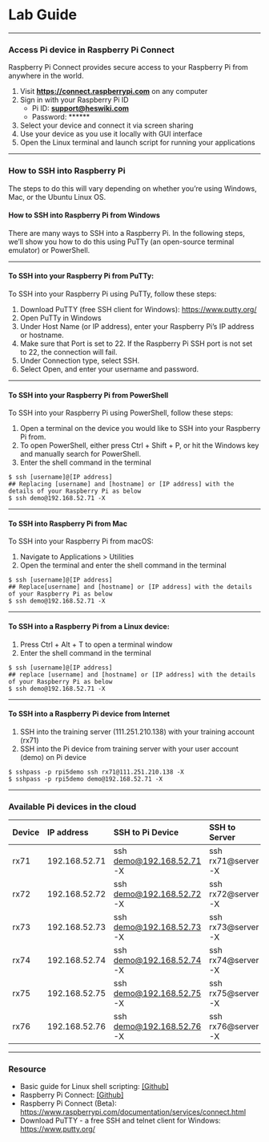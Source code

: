 # Lab Guide

---
### Access Pi device in Raspberry Pi Connect
Raspberry Pi Connect provides secure access to your Raspberry Pi from anywhere in the world.

1. Visit **https://connect.raspberrypi.com** on any computer
2. Sign in with your Raspberry Pi ID
   * Pi ID: **support@heswiki.com**
   * Password: ******
3. Select your device and connect it via screen sharing
4. Use your device as you use it locally with GUI interface
5. Open the Linux terminal and launch script for running your applications

---
### How to SSH into Raspberry Pi
The steps to do this will vary depending on whether you’re using Windows, Mac, or the Ubuntu Linux OS.

#### How to SSH into Raspberry Pi from Windows
There are many ways to SSH into a Raspberry Pi. In the following steps, we’ll show you how to do this using PuTTy (an open-source terminal emulator) or PowerShell. 


---
#### To SSH into your Raspberry Pi from PuTTy:
To SSH into your Raspberry Pi using PuTTy, follow these steps:

1. Download PuTTY (free SSH client for Windows): https://www.putty.org/
2. Open PuTTy in Windows
4. Under Host Name (or IP address), enter your Raspberry Pi’s IP address or hostname.
5. Make sure that Port is set to 22. If the Raspberry Pi SSH port is not set to 22, the connection will fail.
6. Under Connection type, select SSH.
7. Select Open, and enter your username and password.

---
#### To SSH into your Raspberry Pi from PowerShell
To SSH into your Raspberry Pi using PowerShell, follow these steps:

1. Open a terminal on the device you would like to SSH into your Raspberry Pi from.  
2. To open PowerShell, either press Ctrl + Shift + P, or hit the Windows key and manually search for PowerShell.
3. Enter the shell command in the terminal
```
$ ssh [username]@[IP address]
## Replacing [username] and [hostname] or [IP address] with the details of your Raspberry Pi as below
$ ssh demo@192.168.52.71 -X
```

---
#### To SSH into Raspberry Pi from Mac
To SSH into your Raspberry Pi from macOS:

1. Navigate to Applications > Utilities
2. Open the terminal and enter the shell command in the terminal
```
$ ssh [username]@[IP address]
## Replace[username] and [hostname] or [IP address] with the details of your Raspberry Pi as below
$ ssh demo@192.168.52.71 -X
```

---
#### To SSH into a Raspberry Pi from a Linux device:

1. Press Ctrl + Alt + T to open a terminal window
2. Enter the shell command in the terminal
```
$ ssh [username]@[IP address]
## replace [username] and [hostname] or [IP address] with the details of your Raspberry Pi as below
$ ssh demo@192.168.52.71 -X
```

---
#### To SSH into a Raspberry Pi device from Internet

1. SSH into the training server (111.251.210.138) with your training account (rx71)
2. SSH into the Pi device from training server with your user account (demo) on Pi device
```
$ sshpass -p rpi5demo ssh rx71@111.251.210.138 -X
$ sshpass -p rpi5demo demo@192.168.52.71 -X
```

---
### Available Pi devices in the cloud 

| Device | IP address | SSH to Pi Device | SSH to Server |
|:-|:-|:-|:-|
| rx71 | 192.168.52.71 | ssh demo@192.168.52.71 -X | ssh rx71@server -X |
| rx72 | 192.168.52.72 | ssh demo@192.168.52.72 -X | ssh rx72@server -X |
| rx73 | 192.168.52.73 | ssh demo@192.168.52.73 -X | ssh rx73@server -X |
| rx74 | 192.168.52.74 | ssh demo@192.168.52.74 -X | ssh rx74@server -X |
| rx75 | 192.168.52.75 | ssh demo@192.168.52.75 -X | ssh rx75@server -X |
| rx76 | 192.168.52.76 | ssh demo@192.168.52.76 -X | ssh rx76@server -X |


---
### Resource 
* Basic guide for Linux shell scripting: [[Github]](https://github.com/heslabs/rpi-llm-course/blob/main/00_Lab_Guide/Linux_Shell.md)
* Raspberry Pi Connect: [[Github]](https://github.com/heslabs/rpi-llm-course/blob/main/00_Lab_Guide/rpi-connect.md)
* Raspberry Pi Connect (Beta): https://www.raspberrypi.com/documentation/services/connect.html
* Download PuTTY - a free SSH and telnet client for Windows: https://www.putty.org/ 
